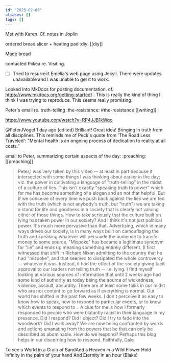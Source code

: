 ```yaml
---
id: "2025-02-08"
aliases: []
tags: []
---
```


Met with Karen. Cf. notes in Joplin

ordered bread slicer + heating pad :diy: [[diy]]

Made bread

contacted Piikea re. Visiting.

- [ ] Tried to resurrect Emelia's web page using Jekyll. There were updates unavailable and I was unable to get it to work.

Looked into MkDocs for posting documentation. cf. https://www.mkdocs.org/getting-started/ . This is really the kind of thing I think I was trying to reproduce.  This seems really promising.

Peter's email re. truth-telling :the-resistance: #the-resistance [[writing]]

https://www.youtube.com/watch?v=RP4JJB1kWqo

@PeterJVogel
1 day ago (edited)
Brilliant!  Great idea!  Bringing in truth from all disciplines.  This reminds me of Peck's quote from 'The Road Less Traveled': "Mental health is an ongoing process of dedication to reality at all costs.” 

email to Peter, summarizing certain aspects of the day: :preaching: [[preaching]]

> Peter,I was very taken by this video -- at least in part because it intersected with some things I was thinking about earlier in the day; viz. the power in cultivating a language of "truth-telling" in the midst of a culture of lies. This isn't exactly "speaking truth to power" which for me has become something of a slogan and so not that helpful. But if we conceive of every time we push back against the lies we are fed with the truth (which is not anybody's truth, but "truth") we are taking a stand for life and goodness in a society that is clearly not valuing either of those things. How to take seriously that the culture built on lying has taken power in our society? And I think it's not just political power. It's much more pervasive than that. Advertising, which in many ways drives our society, is in many ways built on camouflaging the truth and speaking whatever will persuade the audience to transfer money to some source. "Mispoke" has became a legitimate synonym for "lie" and ends up meaning something entirely different. (I first witnessed that shift in Richard Nixon admitting to the country that he had "mispoke", and that seemed to dissipated the whole controversy -- whatever it was. Instead, it had the effect of the society giving tacit approval to our leaders not telling truth -- i.e. lying. I find myself looking at various sources of information that until 2 weeks ago had some kind of authority as today being the source of wickedness, violence, assault, absurdity. There are at least some folks in our midst who are not content to go forward as if everything is normal. Our world has shifted in the past few weeks. I don't perceive it as easy to know how to speak, how to respond to particular events, or to know which events to respond to .  A clue for me is how I formerly responded to people who were blatantly racist in their language in my presence. Did I respond? Did I object? Did I try to fade into the woodwork? Did I walk away? We are now being confronted by words and actions emanating from the powers that be that can only be described as abominable. How do we respond? Perhaps this blog helps in our discerning how to respond.
Faithfully,
Dale

To see a World in a Grain of SandAnd a Heaven in a Wild Flower Hold Infinity in the palm of your hand And Eternity in an hour (Blake)
